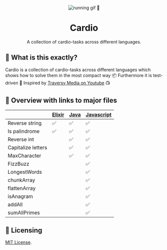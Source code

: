 <p align="center"><a><img src="https://media0.giphy.com/media/JRlqKEzTDKci5JPcaL/200.gif" alt="running gif 🏃"/></a></p>

<h1 align="center">Cardio</h1>
<p align="center">A collection of cardio-tasks across different languages.</p>

## 🙉 What is this exactly?

Cardio is a collection of cardio-tasks across different languages which shows how to solve them in the most compact way 📦 Furthermore it is test-driven 🧪 Inspired by [Traversy Media on Youtube](https://www.youtube.com/watch?v=M2bJBuaOeOQ) 📺

## 📄 Overview with links to major files

||[Elixir](elixir-cardio/lib/elixir_cardio.ex) | [Java](java-cardio/src/test/java/app/AppTest.java) | [Javascript](javascript-cardio/test.js)|
|--------------------|------|--------|--------|
| Reverse string     |✅|✅|✅|
| Is palindrome      |✅|✅|✅|
| Reverse int        | |✅|✅|
| Capitalize letters | |✅|✅|
| MaxCharacter       | |✅|✅|
| FizzBuzz           | | |✅|
| LongestWords       | | |✅|
| chunkArray         | | |✅|
| flattenArray       | | |✅|
| isAnagram          | | |✅|
| addAll             | | |✅|
| sumAllPrimes       | | |✅|

## 📜 Licensing

[MIT License](LICENSE).
